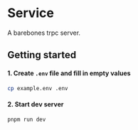 # Service

A barebones trpc server.

## Getting started

#### 1. Create `.env` file and fill in empty values

```bash
cp example.env .env
```

#### 2. Start dev server

```bash
pnpm run dev
```
